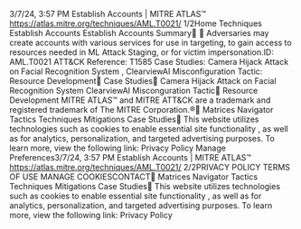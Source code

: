 3/7/24, 3:57 PM Establish Accounts | MITRE ATLAS™
https://atlas.mitre.org/techniques/AML.T0021/ 1/2Home Techniques Establish Accounts
Establish Accounts
Summary󰅂 󰅂
Adversaries may create accounts with various services for
use in targeting, to gain access to resources needed in ML
Attack Staging, or for victim impersonation.ID: AML.T0021
ATT&CK Reference: T1585
Case Studies: Camera
Hijack Attack on Facial
Recognition System ,
ClearviewAI
Misconfiguration
Tactic: Resource
Development󰏌
Case Studies󰅀
Camera Hijack Attack on Facial Recognition System
ClearviewAI Miscon guration
Tactic󰅀
Resource Development
MITRE ATLAS™ and MITRE ATT&CK are a trademark and registered
trademark of The MITRE Corporation.®󰍜 Matrices Navigator Tactics Techniques Mitigations Case Studies󰍝
This website utilizes technologies such as cookies to enable essential site functionality , as well as
for analytics, personalization, and targeted advertising purposes. To learn more, view the following
link: Privacy Policy
Manage Preferences3/7/24, 3:57 PM Establish Accounts | MITRE ATLAS™
https://atlas.mitre.org/techniques/AML.T0021/ 2/2PRIVACY POLICY TERMS OF USE MANAGE COOKIESCONTACT󰍜 Matrices Navigator Tactics Techniques Mitigations Case Studies󰍝
This website utilizes technologies such as cookies to enable essential site functionality , as well as
for analytics, personalization, and targeted advertising purposes. To learn more, view the following
link: Privacy Policy